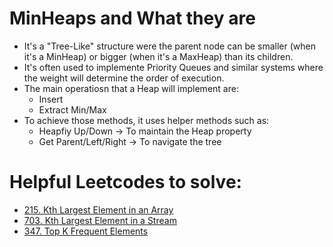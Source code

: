# MinHeaps and What they are
- It's a "Tree-Like" structure were the parent node can be smaller (when it's a MinHeap) or bigger (when it's a MaxHeap) than its children.
- It's often used to implemente Priority Queues and similar systems where the weight will determine the order of execution.
- The main operatiosn that a Heap will implement are:
    - Insert
    - Extract Min/Max
- To achieve those methods, it uses helper methods such as:
    - Heapfiy Up/Down -> To maintain the Heap property
    - Get Parent/Left/Right -> To navigate the tree

# Helpful Leetcodes to solve:
- [215. Kth Largest Element in an Array](https://leetcode.com/problems/kth-largest-element-in-an-array/)
- [703. Kth Largest Element in a Stream](https://leetcode.com/problems/kth-largest-element-in-a-stream/)
- [347. Top K Frequent Elements](https://leetcode.com/problems/top-k-frequent-elements/)
